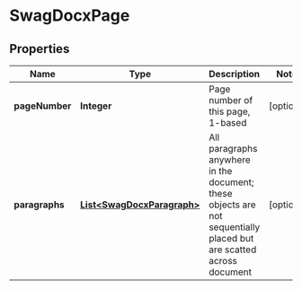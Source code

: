 
# SwagDocxPage

## Properties
Name | Type | Description | Notes
------------ | ------------- | ------------- | -------------
**pageNumber** | **Integer** | Page number of this page, 1-based |  [optional]
**paragraphs** | [**List&lt;SwagDocxParagraph&gt;**](SwagDocxParagraph.md) | All paragraphs anywhere in the document; these objects are not sequentially placed but are scatted across document |  [optional]



